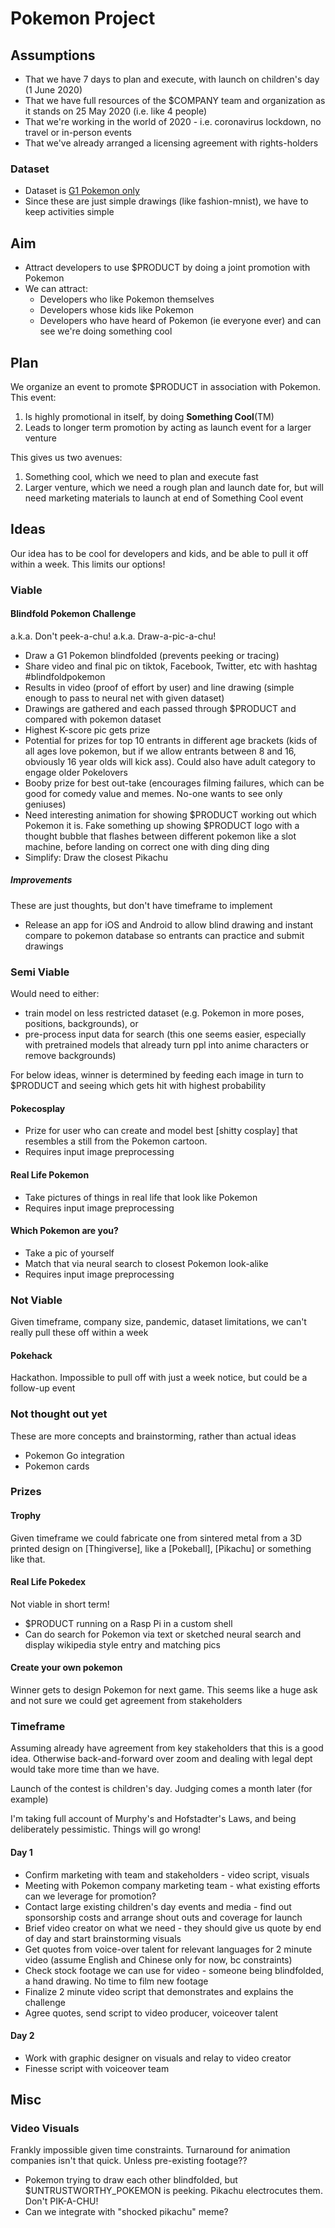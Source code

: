 # Pokemon Project

## Assumptions

* That we have 7 days to plan and execute, with launch on children's day (1 June 2020)
* That we have full resources of the $COMPANY team and organization as it stands on 25 May 2020 (i.e. like 4 people)
* That we're working in the world of 2020 - i.e. coronavirus lockdown, no travel or in-person events
* That we've already arranged a licensing agreement with rights-holders

### Dataset

* Dataset is [G1 Pokemon only](https://www.kaggle.com/thedagger/pokemon-generation-one)
* Since these are just simple drawings (like fashion-mnist), we have to keep activities simple

## Aim

* Attract developers to use $PRODUCT by doing a joint promotion with Pokemon
* We can attract:
  * Developers who like Pokemon themselves
  * Developers whose kids like Pokemon
  * Developers who have heard of Pokemon (ie everyone ever) and can see we're doing something cool 

## Plan

We organize an event to promote $PRODUCT in association with Pokemon. This event:

1. Is highly promotional in itself, by doing **Something Cool**(TM)
2. Leads to longer term promotion by acting as launch event for a larger venture

This gives us two avenues:

1. Something cool, which we need to plan and execute fast
2. Larger venture, which we need a rough plan and launch date for, but will need marketing materials to launch at end of Something Cool event

## Ideas

Our idea has to be cool for developers and kids, and be able to pull it off within a week. This limits our options!

### Viable

#### Blindfold Pokemon Challenge

a.k.a. Don't peek-a-chu!
a.k.a. Draw-a-pic-a-chu!

* Draw a G1 Pokemon blindfolded (prevents peeking or tracing)
* Share video and final pic on tiktok, Facebook, Twitter, etc with hashtag #blindfoldpokemon
* Results in video (proof of effort by user) and line drawing (simple enough to pass to neural net with given dataset)
* Drawings are gathered and each passed through $PRODUCT and compared with pokemon dataset
* Highest K-score pic gets prize
* Potential for prizes for top 10 entrants in different age brackets (kids of all ages love pokemon, but if we allow entrants between 8 and 16, obviously 16 year olds will kick ass). Could also have adult category to engage older Pokelovers
* Booby prize for best out-take (encourages filming failures, which can be good for comedy value and memes. No-one wants to see only geniuses)
* Need interesting animation for showing $PRODUCT working out which Pokemon it is. Fake something up showing $PRODUCT logo with a thought bubble that flashes between different pokemon like a slot machine, before landing on correct one with ding ding ding
* Simplify: Draw the closest Pikachu

##### Improvements

These are just thoughts, but don't have timeframe to implement

* Release an app for iOS and Android to allow blind drawing and instant compare to pokemon database so entrants can practice and submit drawings

### Semi Viable

Would need to either:

* train model on less restricted dataset (e.g. Pokemon in more poses, positions, backgrounds), or
* pre-process input data for search (this one seems easier, especially with pretrained models that already turn ppl into anime characters or remove backgrounds)

For below ideas, winner is determined by feeding each image in turn to $PRODUCT and seeing which gets hit with highest probability

#### Pokecosplay

* Prize for user who can create and model best [shitty cosplay] that resembles a still from the Pokemon cartoon.
* Requires input image preprocessing

#### Real Life Pokemon

* Take pictures of things in real life that look like Pokemon
* Requires input image preprocessing

#### Which Pokemon are you?

* Take a pic of yourself
* Match that via neural search to closest Pokemon look-alike
* Requires input image preprocessing

### Not Viable

Given timeframe, company size, pandemic, dataset limitations, we can't really pull these off within a week

#### Pokehack

Hackathon. Impossible to pull off with just a week notice, but could be a follow-up event

### Not thought out yet

These are more concepts and brainstorming, rather than actual ideas

* Pokemon Go integration
* Pokemon cards

### Prizes

#### Trophy

Given timeframe we could fabricate one from sintered metal from a 3D printed design on [Thingiverse], like a [Pokeball], [Pikachu] or something like that.

#### Real Life Pokedex

Not viable in short term!

* $PRODUCT running on a Rasp Pi in a custom shell
* Can do search for Pokemon via text or sketched neural search and display wikipedia style entry and matching pics

#### Create your own pokemon

Winner gets to design Pokemon for next game. This seems like a huge ask and not sure we could get agreement from stakeholders

### Timeframe

Assuming already have agreement from key stakeholders that this is a good idea. Otherwise back-and-forward over zoom and dealing with legal dept would take more time than we have.

Launch of the contest is children's day. Judging comes a month later (for example)

I'm taking full account of Murphy's and Hofstadter's Laws, and being deliberately pessimistic. Things will go wrong!

#### Day 1

* Confirm marketing with team and stakeholders - video script, visuals
* Meeting with Pokemon company marketing team - what existing efforts can we leverage for promotion?
* Contact large existing children's day events and media - find out sponsorship costs and arrange shout outs and coverage for launch
* Brief video creator on what we need - they should give us quote by end of day and start brainstorming visuals
* Get quotes from voice-over talent for relevant languages for 2 minute video (assume English and Chinese only for now, bc constraints)
* Check stock footage we can use for video - someone being blindfolded, a hand drawing. No time to film new footage
* Finalize 2 minute video script that demonstrates and explains the challenge
* Agree quotes, send script to video producer, voiceover talent

#### Day 2

* Work with graphic designer on visuals and relay to video creator
* Finesse script with voiceover team

## Misc

### Video Visuals

Frankly impossible given time constraints. Turnaround for animation companies isn't that quick. Unless pre-existing footage??

* Pokemon trying to draw each other blindfolded, but $UNTRUSTWORTHY_POKEMON is peeking. Pikachu electrocutes them. Don't PIK-A-CHU!
* Can we integrate with "shocked pikachu" meme?
